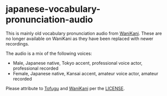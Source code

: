 # japanese-vocabulary-pronunciation-audio
This is mainly old vocabulary pronunciation audio from [WaniKani](https://www.wanikani.com). These are no longer available on WaniKani as they have been replaced with newer recordings.

The audio is a mix of the following voices:

* Male, Japanese native, Tokyo accent, professional voice actor, professional recorded
* Female, Japanese native, Kansai accent, amateur voice actor, amateur recorded

Please attribute to [Tofugu](https://www.tofugu.com) and [WaniKani](http://www.wanikani.com) per the [LICENSE](/LICENSE).
